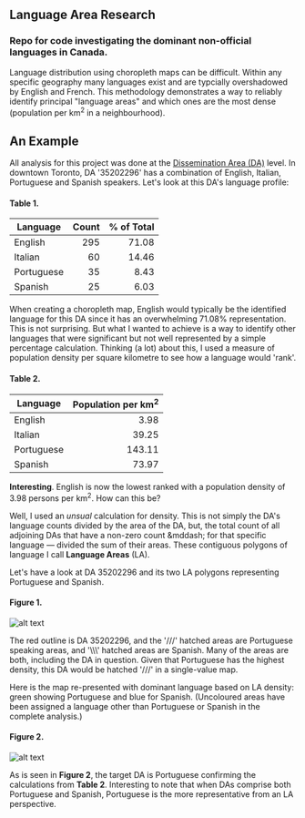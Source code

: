 ## Language Area Research

### Repo for code investigating the dominant non-official languages in Canada.

Language distribution using choropleth maps can be difficult. Within any specific geography many languages exist and are typcially overshadowed by English and French. This methodology demonstrates a way to reliably identify principal "language areas" and which ones are the most dense (population per km<sup>2</sup> in a neighbourhood).

## An Example

All analysis for this project was done at the [Dissemination Area (DA)](https://www150.statcan.gc.ca/n1/pub/92-195-x/2011001/geo/da-ad/da-ad-eng.htm) level. In downtown Toronto, DA '35202296' has a combination of English, Italian, Portuguese and Spanish speakers. Let's look at this DA's language profile:

#### Table 1.
| Language   | Count | % of Total |
|------------|------:|-----------:|
| English    |   295 |      71.08 |
| Italian    |    60 |      14.46 |
| Portuguese |    35 |       8.43 |
| Spanish    |    25 |       6.03 |

When creating a choropleth map, English would typically be the identified language for this DA since it has an overwhelming 71.08% representation. This is not surprising. But what I wanted to achieve is a way to identify other languages that were significant but not well represented by a simple percentage calculation. Thinking (a lot) about this, I used a measure of population density per square kilometre to see how a language would 'rank'.

#### Table 2.
| Language   | Population per km<sup>2</sup> |
|------------|-------:|
| English    |   3.98 |
| Italian    |  39.25 |
| Portuguese | 143.11 |
| Spanish    |  73.97 |

**Interesting**. English is now the lowest ranked with a population density of 3.98 persons per km<sup>2</sup>. How can this be?

Well, I used an *unsual* calculation for density. This is not simply the DA's language counts divided by the area of the DA, but, the total count of all adjoining DAs that have a non-zero count &mddash; for that specific language &mdash; divided the sum of their areas. These contiguous polygons of language I call **Language Areas** (LA). 

Let's have a look at DA 35202296 and its two LA polygons representing Portuguese and Spanish.

#### Figure 1.
![alt text](https://iamosley.github.io/la/img/da_la_overlap.png "Figure 1.")

The red outline is DA 35202296, and the '///' hatched areas are Portuguese speaking areas, and '\\\\\\' hatched areas are Spanish. Many of the areas are both, including the DA in question. Given that Portuguese has the highest density, this DA would be hatched '///' in a single-value map.

Here is the map re-presented with dominant language based on LA density: green showing Portuguese and blue for Spanish. (Uncoloured areas have been assigned a language other than Portuguese or Spanish in the complete analysis.)

#### Figure 2.
![alt text](https://iamosley.github.io/la/img/da_la_overlap_single.png "Figure 2.")

As is seen in **Figure 2**, the target DA is Portuguese confirming the calculations from **Table 2**. Interesting to note that when DAs comprise both Portuguese and Spanish, Portuguese is the more representative from an LA perspective. 